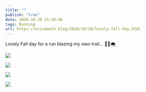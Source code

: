 ```yaml
---
title: ""
publish: "true"
date: 2020-10-20 15:56:46
tags: Running
url: https://ericmwalk.blog/2020/10/20/lovely-fall-day.html
---
```


Lovely Fall day for a run blazing my own trail... 🍂🏃🌨️

![](https://ericmwalk.blog/uploads/2020/7efb967f3b.jpg)

![](https://ericmwalk.blog/uploads/2020/49f8a54826.jpg)

![](https://ericmwalk.blog/uploads/2020/8c1e550117.jpg)

![](https://ericmwalk.blog/uploads/2020/62100fddd2.jpg)